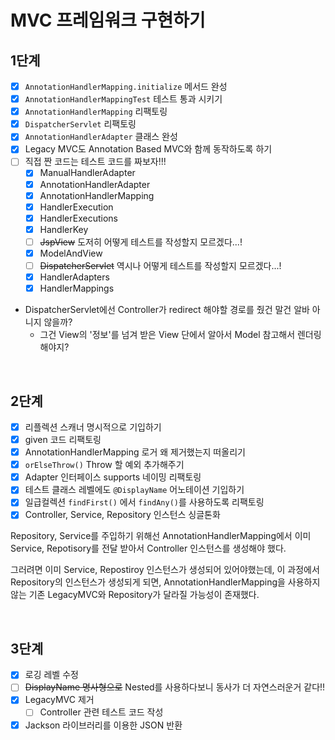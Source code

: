 # MVC 프레임워크 구현하기
## 1단계
- [x] `AnnotationHandlerMapping.initialize` 메서드 완성
- [x] `AnnotationHandlerMappingTest` 테스트 통과 시키기
- [x] `AnnotationHandlerMapping` 리팩토링
- [x] `DispatcherServlet` 리팩토링
- [x] `AnnotationHandlerAdapter` 클래스 완성
- [x] Legacy MVC도 Annotation Based MVC와 함께 동작하도록 하기
- [ ] 직접 짠 코드는 테스트 코드를 짜보자!!!
  - [x] ManualHandlerAdapter
  - [x] AnnotationHandlerAdapter
  - [x] AnnotationHandlerMapping
  - [x] HandlerExecution
  - [x] HandlerExecutions
  - [x] HandlerKey
  - [ ] ~~JspView~~ 도저히 어떻게 테스트를 작성할지 모르겠다...!
  - [x] ModelAndView
  - [ ] ~~DispatcherServlet~~ 역시나 어떻게 테스트를 작성할지 모르겠다...!
  - [x] HandlerAdapters
  - [x] HandlerMappings

- DispatcherServlet에선 Controller가 redirect 해야할 경로를 줬건 말건 알바 아니지 않을까?
  - 그건 View의 '정보'를 넘겨 받은 View 단에서 알아서 Model 참고해서 렌더링 해야지?

<br>

## 2단계
- [x] 리플렉션 스캐너 명시적으로 기입하기
- [x] given 코드 리팩토링
- [x] AnnotationHandlerMapping 로거 왜 제거했는지 떠올리기
- [x] `orElseThrow()` Throw 할 예외 추가해주기
- [x] Adapter 인터페이스 supports 네이밍 리팩토링
- [x] 테스트 클래스 레벨에도 `@DisplayName` 어노테이션 기입하기
- [x] 일급컬렉션 `findFirst()` 에서 `findAny()`를 사용하도록 리팩토링
- [x] Controller, Service, Repository 인스턴스 싱글톤화

Repository, Service를 주입하기 위해선 AnnotationHandlerMapping에서 
이미 Service, Repotisory를 전달 받아서 Controller 인스턴스를 생성해야 했다.

그러려면 이미 Service, Repostiroy 인스턴스가 생성되어 있어야했는데, 
이 과정에서 Repository의 인스턴스가 생성되게 되면, AnnotationHandlerMapping을 사용하지 않는 기존 
LegacyMVC와 Repository가 달라질 가능성이 존재했다.

<br>

## 3단계
- [x] 로깅 레벨 수정
- [ ] ~~DisplayName 명사형으로~~ Nested를 사용하다보니 동사가 더 자연스러운거 같다!!
- [x] LegacyMVC 제거
  - [ ] Controller 관련 테스트 코드 작성
- [x] Jackson 라이브러리를 이용한 JSON 반환
